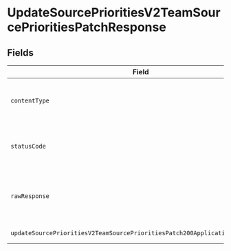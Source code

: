 # UpdateSourcePrioritiesV2TeamSourcePrioritiesPatchResponse


## Fields

| Field                                                                                                                                                                   | Type                                                                                                                                                                    | Required                                                                                                                                                                | Description                                                                                                                                                             |
| ----------------------------------------------------------------------------------------------------------------------------------------------------------------------- | ----------------------------------------------------------------------------------------------------------------------------------------------------------------------- | ----------------------------------------------------------------------------------------------------------------------------------------------------------------------- | ----------------------------------------------------------------------------------------------------------------------------------------------------------------------- |
| `contentType`                                                                                                                                                           | *string*                                                                                                                                                                | :heavy_check_mark:                                                                                                                                                      | HTTP response content type for this operation                                                                                                                           |
| `statusCode`                                                                                                                                                            | *number*                                                                                                                                                                | :heavy_check_mark:                                                                                                                                                      | HTTP response status code for this operation                                                                                                                            |
| `rawResponse`                                                                                                                                                           | [AxiosResponse](https://axios-http.com/docs/res_schema)                                                                                                                 | :heavy_minus_sign:                                                                                                                                                      | Raw HTTP response; suitable for custom response parsing                                                                                                                 |
| `updateSourcePrioritiesV2TeamSourcePrioritiesPatch200ApplicationJSONObjects`                                                                                            | [UpdateSourcePrioritiesV2TeamSourcePrioritiesPatch200ApplicationJSON](../../models/operations/updatesourceprioritiesv2teamsourceprioritiespatch200applicationjson.md)[] | :heavy_minus_sign:                                                                                                                                                      | Successful Response                                                                                                                                                     |
